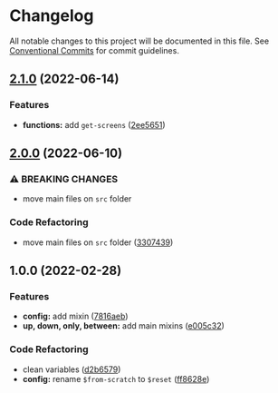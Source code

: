 # Changelog

All notable changes to this project will be documented in this file. See [Conventional Commits](https://conventionalcommits.org) for commit guidelines.

## [2.1.0](https://github.com/unsass/breakpoint/compare/v2.0.0...v2.1.0) (2022-06-14)


### Features

* **functions:** add `get-screens` ([2ee5651](https://github.com/unsass/breakpoint/commit/2ee565137a31c5c25df2bf342434b498156df712))

## [2.0.0](https://github.com/unsass/breakpoint/compare/v1.0.0...v2.0.0) (2022-06-10)


### ⚠ BREAKING CHANGES

* move main files on `src` folder

### Code Refactoring

* move main files on `src` folder ([3307439](https://github.com/unsass/breakpoint/commit/3307439cb7fb7b6d4a67b32eabcbff19c604ccb6))

## 1.0.0 (2022-02-28)


### Features

* **config:** add mixin ([7816aeb](https://github.com/unsass/breakpoint/commit/7816aeb4f4dc16c10eec64f192ca4875aa0a3bd6))
* **up, down, only, between:** add main mixins ([e005c32](https://github.com/unsass/breakpoint/commit/e005c32a300ecf8185335dc03d199bd4265a5b50))


### Code Refactoring

* clean variables ([d2b6579](https://github.com/unsass/breakpoint/commit/d2b6579d8c7482dceded8230cbc6d64f44dd2d41))
* **config:** rename `$from-scratch` to `$reset` ([ff8628e](https://github.com/unsass/breakpoint/commit/ff8628ef5169f9a87cd73db199e919b7b81d3efc))
